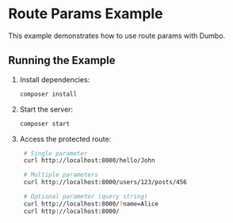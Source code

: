 # Route Params Example

This example demonstrates how to use route params with Dumbo.

## Running the Example

1. Install dependencies:

   ```bash
   composer install
   ```

2. Start the server:

   ```bash
   composer start
   ```

3. Access the protected route:

   ```bash
    # Single parameter
    curl http://localhost:8000/hello/John

    # Multiple parameters
    curl http://localhost:8000/users/123/posts/456

    # Optional parameter (query string)
    curl http://localhost:8000/?name=Alice
    curl http://localhost:8000/
   ```
